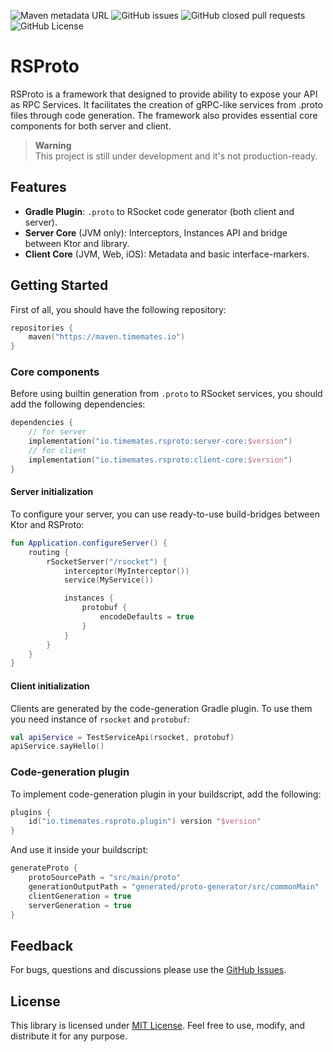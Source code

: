 ![Maven metadata URL](https://img.shields.io/maven-metadata/v?metadataUrl=https%3A%2F%2Fmaven.timemates.io%2Fio%2Ftimemates%2Frsproto%2Fclient-core%2Fmaven-metadata.xml)
![GitHub issues](https://img.shields.io/github/issues/timemates/rsproto)
![GitHub closed pull requests](https://img.shields.io/github/issues-pr-closed/timemates/rsproto)
![GitHub License](https://img.shields.io/github/license/timemates/rsproto)
# RSProto
RSProto is a framework that designed to provide ability to expose your API as RPC Services. It facilitates the creation of gRPC-like services from .proto files through code generation. The framework also provides essential core components for both server and client.

> **Warning** <br>
> This project is still under development and it's not production-ready.

## Features
- **Gradle Plugin**: `.proto` to RSocket code generator (both client and server).
- **Server Core** (JVM only): Interceptors, Instances API and bridge between Ktor and library.
- **Client Core** (JVM, Web, iOS): Metadata and basic interface-markers.

## Getting Started
First of all, you should have the following repository:
```kotlin
repositories {
    maven("https://maven.timemates.io")
}
```

### Core components
Before using builtin generation from `.proto` to RSocket services, you should add the following dependencies:
```kotlin
dependencies {
    // for server
    implementation("io.timemates.rsproto:server-core:$version")
    // for client
    implementation("io.timemates.rsproto:client-core:$version")
}
```
#### Server initialization
To configure your server, you can use ready-to-use build-bridges between Ktor and RSProto:
```kotlin
fun Application.configureServer() {
    routing {
        rSocketServer("/rsocket") {
            interceptor(MyInterceptor())
            service(MyService())

            instances {
                protobuf { 
                    encodeDefaults = true
                }
            }
        }
    }
}
```
#### Client initialization
Clients are generated by the code-generation Gradle plugin. To use them you need instance of `rsocket` and `protobuf`:
```kotlin
val apiService = TestServiceApi(rsocket, protobuf)
apiService.sayHello()
```

### Code-generation plugin
To implement code-generation plugin in your buildscript, add the following:
```kotlin
plugins {
    id("io.timemates.rsproto.plugin") version "$version"
}
```
And use it inside your buildscript:
```kotlin
generateProto {
    protoSourcePath = "src/main/proto"
    generationOutputPath = "generated/proto-generator/src/commonMain"
    clientGeneration = true
    serverGeneration = true
}
```

## Feedback

For bugs, questions and discussions please use
the [GitHub Issues](https://github.com/timemates/rsproto/issues).

## License

This library is licensed under [MIT License](LICENSE). Feel free to use, modify, and distribute it for any purpose.
